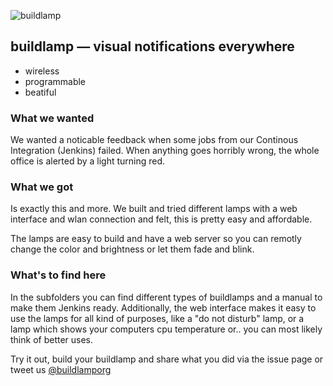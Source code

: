 ![buildlamp](http://buildlamp.org/img/buildlamp-banner.jpg)

## buildlamp — visual notifications everywhere
* wireless
* programmable
* beatiful

### What we wanted

We wanted a noticable feedback when some jobs from our Continous Integration (Jenkins) failed. When anything goes horribly wrong, the whole office is alerted by a light turning red.

### What we got

Is exactly this and more. We built and tried different lamps with a web interface and wlan connection and felt, this is pretty easy and affordable. 

The lamps are easy to build and have a web server so you can remotly change the color and brightness or let them fade and blink.

### What's to find here

In the subfolders you can find different types of buildlamps and a manual to make them Jenkins ready. Additionally, the web interface makes it easy to use the lamps for all kind of purposes, like a "do not disturb" lamp, or a lamp which shows your computers cpu temperature or.. you can most likely think of better uses.

Try it out, build your buildlamp and share what you did via the issue page or tweet us [@buildlamporg](https://twitter.com/buildlamporg)
